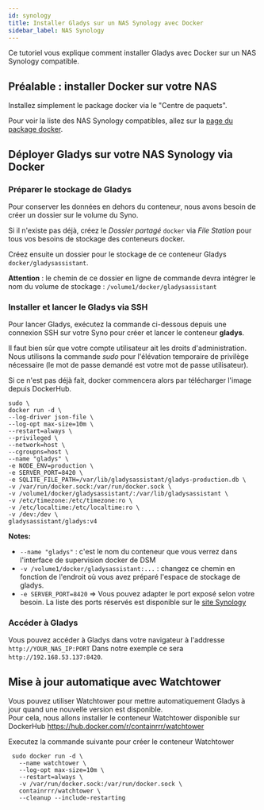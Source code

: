 ```yaml
---
id: synology
title: Installer Gladys sur un NAS Synology avec Docker
sidebar_label: NAS Synology
---
```


Ce tutoriel vous explique comment installer Gladys avec Docker sur un NAS Synology compatible.

## Préalable : installer Docker sur votre NAS

Installez simplement le package docker via le "Centre de paquets".

Pour voir la liste des NAS Synology compatibles, allez sur la [page du package docker](https://www.synology.com/fr-fr/dsm/packages/Docker).

## Déployer Gladys sur votre NAS Synology via Docker

### Préparer le stockage de Gladys

Pour conserver les données en dehors du conteneur, nous avons besoin de créer un dossier sur le volume du Syno.

Si il n'existe pas déjà, créez le _Dossier partagé_ `docker` via _File Station_ pour tous vos besoins de stockage des conteneurs docker.

Créez ensuite un dossier pour le stockage de ce conteneur Gladys `docker/gladysassistant`.

**Attention** : le chemin de ce dossier en ligne de commande devra intégrer le nom du volume de stockage : `/volume1/docker/gladysassistant`

### Installer et lancer le Gladys via SSH

Pour lancer Gladys, exécutez la commande ci-dessous depuis une connexion SSH sur votre Syno pour créer et lancer le conteneur **gladys**.

Il faut bien sûr que votre compte utilisateur ait les droits d'administration. Nous utilisons la commande _sudo_ pour l'élévation temporaire de privilège nécessaire (le mot de passe demandé est votre mot de passe utilisateur).

Si ce n'est pas déjà fait, docker commencera alors par télécharger l'image depuis DockerHub.

```
sudo \
docker run -d \
--log-driver json-file \
--log-opt max-size=10m \
--restart=always \
--privileged \
--network=host \
--cgroupns=host \
--name "gladys" \
-e NODE_ENV=production \
-e SERVER_PORT=8420 \
-e SQLITE_FILE_PATH=/var/lib/gladysassistant/gladys-production.db \
-v /var/run/docker.sock:/var/run/docker.sock \
-v /volume1/docker/gladysassistant/:/var/lib/gladysassistant \
-v /etc/timezone:/etc/timezone:ro \
-v /etc/localtime:/etc/localtime:ro \
-v /dev:/dev \
gladysassistant/gladys:v4
```

**Notes:**

- `--name "gladys"` : c'est le nom du conteneur que vous verrez dans l'interface de supervision docker de DSM
- `-v /volume1/docker/gladysassistant:...` : changez ce chemin en fonction de l'endroit où vous avez préparé l'espace de stockage de gladys.
- `-e SERVER_PORT=8420` => Vous pouvez adapter le port exposé selon votre besoin. La liste des ports réservés est disponible sur le [site Synology](https://kb.synology.com/fr-fr/DSM/tutorial/What_network_ports_are_used_by_Synology_services)

### Accéder à Gladys

Vous pouvez accéder à Gladys dans votre navigateur à l'addresse `http://YOUR_NAS_IP:PORT`
Dans notre exemple ce sera `http://192.168.53.137:8420`.

## Mise à jour automatique avec Watchtower

Vous pouvez utiliser Watchtower pour mettre automatiquement Gladys à jour quand une nouvelle version est disponible.  
Pour cela, nous allons installer le conteneur Watchtower disponible sur DockerHub https://hub.docker.com/r/containrrr/watchtower

Executez la commande suivante pour créer le conteneur Watchtower

```
 sudo docker run -d \
   --name watchtower \
   --log-opt max-size=10m \
   --restart=always \
   -v /var/run/docker.sock:/var/run/docker.sock \
   containrrr/watchtower \
   --cleanup --include-restarting
```
